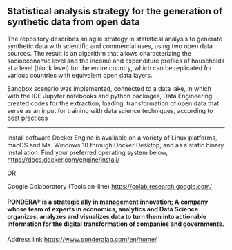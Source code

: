 ## Statistical analysis strategy for the generation of synthetic data from open data

The repository describes an agile strategy in statistical analysis to generate synthetic data with scientific and commercial uses, using two open data sources. The result is an algorithm that allows characterizing the socioeconomic level and the income and expenditure profiles of households at a level (block level) for the entire country, which can be replicated for various countries with equivalent open data layers.

Sandbox scenario was implemented, connected to a data lake, in which with the IDE Jupyter notebooks and python packages, Data Engineering created codes for the extraction, loading, transformation of open data that serve as an input for training with data science techniques, according to best practices

_______________________________________
Install software Docker Engine is available on a variety of Linux platforms, macOS and Ms. Windows 10 through Docker Desktop, and as a static binary installation. Find your preferred operating system below, https://docs.docker.com/engine/install/

OR

Google Colaboratory (Tools on-line) https://colab.research.google.com/

####  PONDERA® is a strategic ally in management innovation; A company whose team of experts in economics, analytics and Data Science organizes, analyzes and visualizes data to turn them into actionable information for the digital transformation of companies and governments.
Address link https://www.ponderalab.com/en/home/
